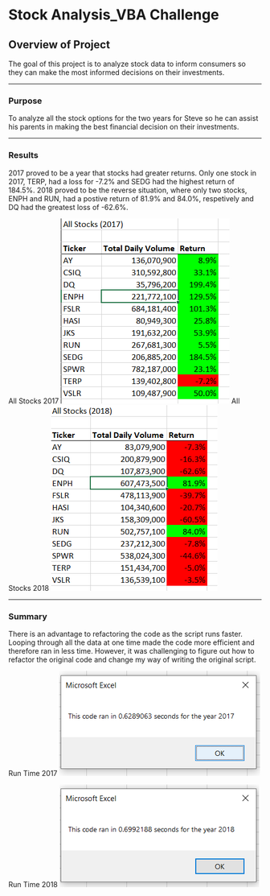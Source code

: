 # Stock Analysis_VBA Challenge

## Overview of Project

The goal of this project is to analyze stock data to inform consumers so they can make the most informed decisions on their investments. 
___

### Purpose

To analyze all the stock options for the two years for Steve so he can assist his parents in making the best financial decision on their investments. 
___

### Results

2017 proved to be a year that stocks had greater returns.  Only one stock in 2017, TERP, had a loss for -7.2% and SEDG had the highest return of 184.5%. 2018 proved to be the reverse situation, where only two stocks, ENPH and RUN, had a postive return of 81.9% and 84.0%, respetively and DQ had the greatest loss of -62.6%. 

All Stocks 2017 ![All Stocks 2017](https://github.com/laura3kids/VBA-Challenge/blob/main/All%20Stocks%202017.png)
All Stocks 2018 ![All Stocks 2018](https://github.com/laura3kids/VBA-Challenge/blob/main/All%20Stocks%202018.png)
___

### Summary

There is an advantage to refactoring the code as the script runs faster.  Looping through all the data at one time made the code more efficient and therefore ran in less time. However, it was challenging to figure out how to refactor the original code and change my way of writing the original script. 

Run Time 2017 ![Run_Time_2017](https://github.com/laura3kids/VBA-Challenge/blob/main/VBA_Challenge_2017.png)

Run Time 2018 ![Run_Time_2018](https://github.com/laura3kids/VBA-Challenge/blob/main/VBA_Challenge_2018.png)


